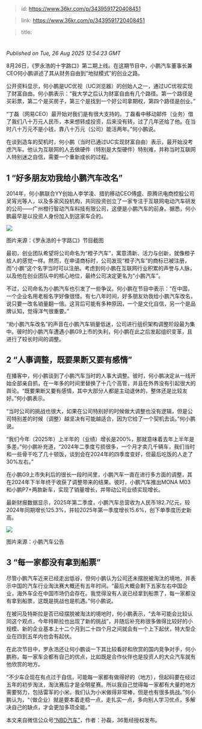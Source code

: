 > id: https://www.36kr.com/p/3439591720408451

> link: https://www.36kr.com/p/3439591720408451

> title: 

# 
_Published on Tue, 26 Aug 2025 12:54:23 GMT_

8月26日，《罗永浩的十字路口》第二期上线。在这期节目中，小鹏汽车董事长兼CEO何小鹏讲述了其从财务自由到“地狱模式”的创业之路。

公开资料显示，何小鹏是UC优视（UC浏览器）的创始人之一，通过UC优视实现了财富自由。何小鹏表示：“我大学之后认为财富自由有几个路径。第一个路径是买彩票，第二个是买房子，第三个是找到一个好公司拿期权，第四个路径是创业。”

“丁磊（网易CEO）最开始对我们是有很大支持的。丁磊看中移动邮件（业务）借了我们八十万元人民币，本来想转成投资，后来没有转，过了几年还给了他。在当时八十万元不是小钱，靠八十万元（公司）能活两年。”何小鹏说。

在谈到造车的契机时，何小鹏（当时已通过UC实现财富自由）表示，最开始没考虑汽车。他认为互联网的人去做硬件（特别是大型硬件）特别难，并称当时互联网人特别迷之自信，需要一个重新成长的过程。

1 **“好多朋友劝我给小鹏汽车改名”**
---------------------

2014年，何小鹏联合YY创始人李学凌、猎豹移动CEO傅盛、原腾讯电商控股公司吴宵光等人，以及多家风投机构，共同投资创立了一家专注于互联网电动汽车研发的公司——广州橙行智动汽车科技有限公司，这便是小鹏汽车的前身。据悉，何小鹏最早是以投资人身份加入到这家车企的。

![](https://img.36krcdn.com/hsossms/20250826/v2_a93ce2701a484fb2b32f15756d3e842a@46958_oswg27507oswg1080oswg495_img_000?x-oss-process=image/format,jpg/interlace,1)

图片来源：《罗永浩的十字路口》节目截图 

最初，创业团队希望将公司命名为“橙子汽车”，寓意清新、活力与创新，就像橙子给人的感觉一样。然而，在申请商标时，公司发现“橙子汽车”的商标已被注册，而“小鹏”这个名字当时可以注册。考虑到何小鹏在互联网行业积累的声誉与人脉，以及他在创业团队中的核心地位，最终公司决定更名为“小鹏汽车”。

不过，公司命名为小鹏汽车也引发了一些争议。何小鹏在节目中表示：“在中国，一个企业名用老板名字好像很怪。有七八年时间，好多朋友劝我给小鹏汽车改名，说只要一改名销量翻一倍。这背后可能有多种原因，一个是文化自信，另一个是品牌认知，觉得洋气很重要。”

“劝小鹏汽车改名”的声音在小鹏汽车销量低迷，公司进行组织架构调整阶段最为集中。彼时的小鹏汽车遭遇小鹏G9上市的失利，何小鹏在此之后发起组织变革，且进行了较长时间的调整。

2 **“人事调整，既要果断又要有感情”**
----------------------

在播客中，何小鹏谈到了小鹏汽车当时的人事大调整。彼时，何小鹏决定从一线开始全部亲自抓，在一年多的时间里替换了十几个高管，并且在外界没有引起很大的舆论。“既要果断又要有感情，其中大部分人都是主动退休的，整体还是比较友好。”何小鹏表示。

“当时公司的挑战也很大，如果在公司特别好的时候做大调整也没有逻辑，但是公司特别差的时候（调整）越坚决有可能越适合，因为它给了一个契机去谈。”何小鹏说。

“我们今年（2025年）上半年的（业绩）增长是200%，那就意味着去年上半年是多差。”何小鹏补充道，“2024年二季度亏损很多，一个月才卖几千辆车，我们当时和一些骨干吃了几十顿饭，谈到会在2024年的四季度变好，但最后吃饭的人走了30%左右。”

在小鹏G9上市失利后的很长一段时间里，小鹏汽车一直在进行多方面的调整，其在2024年下半年终于收获了调整带来的结果。彼时，小鹏汽车推出MONA M03和小鹏P7+两款新车，实现了销量增长，并带动公司业绩实现增长。

最新财报数据显示，2025年第二季度，小鹏汽车总营收为人民币182.7亿元，较2024年同期增长125.3%，并较2025年第一季度增长15.6%，创下单季度历史新高。

![](https://img.36krcdn.com/hsossms/20250826/v2_49e4fdafa2444e87a3284f0f74679638@46958_oswg58166oswg828oswg484_img_000?x-oss-process=image/format,jpg/interlace,1)

图片来源：小鹏汽车公告 

3 **“每一家都没有拿到船票”**
------------------

尽管小鹏汽车近来已经走出低谷，但何小鹏认为公司还未摆脱被淘汰的境地，并表示中国的汽车行业淘汰赛大概还有五年时间。“最后大概会剩下五家左右中国企业，海外车企在中国市场仍会存在。我觉得没有人说已经拿到船票了，每一家都没有拿到船票，这既是挑战也是机遇。”何小鹏说。

在被问及特斯拉是否已经摆脱被淘汰的境地时，何小鹏表示，“去年可能会比较认同这个观点，今年特斯拉也出现了新的挑战”，并随后补充称很多做得比较好的小规模、新的企业基本上十二个月到二十四个月之间就会有一个上下起伏，特大型企业在四到五年内也会有起伏。

在此次节目中，罗永浩还让何小鹏谈一下其比较看好和欣赏的国内竞争对手，何小鹏称，每一家车企都有自己的优点，比如既是合作伙伴也是投资人的大众汽车就有他欣赏的地方。

“不少车企现在有点过于自信，可能每一家都有做得好的（地方），但起码要在经过五年的初步淘汰，淘汰赛后才是全明星赛。所以我自己觉得每一家都有大量的地方需要努力，包括雷军的小米。我们认为小米做得非常棒，但是也有很多挑战。”何小鹏认为，“（做企业）就是要本着走稳一点，走扎实一点，多向别人学习优点，多解决自己的缺点，才会更加多项全能。”

本文来自微信公众号[“NBD汽车”](https://mp.weixin.qq.com/s/dPNUOPrApl5F5Mjw79aTkw)，作者：孙磊，36氪经授权发布。
